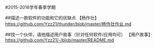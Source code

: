 #2015-2016学年春季学期
 
 
##描述一款软件的功能和它的优缺点
【杨作壮】https://github.com/Yzz21/thunder/blob/master/杨作壮作业.md

##找一个伙伴，请他描述用户故事（针对任何软件/应用均可）
【用户故事】https://github.com/Yzz21/-/blob/master/README.md
